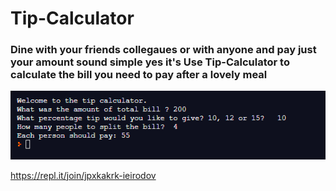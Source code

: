 # Tip-Calculator

### Dine with your friends collegaues or with anyone and pay just your amount sound simple yes it's Use Tip-Calculator to calculate the bill you need to pay after a lovely meal

![](Images/tip_output.PNG)

https://repl.it/join/jpxkakrk-ieirodov
